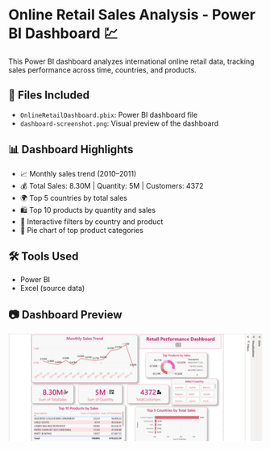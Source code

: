# Online Retail Sales Analysis - Power BI Dashboard 💹

This Power BI dashboard analyzes international online retail data, tracking sales performance across time, countries, and products.

## 📁 Files Included
- `OnlineRetailDashboard.pbix`: Power BI dashboard file
- `dashboard-screenshot.png`: Visual preview of the dashboard

## 📊 Dashboard Highlights
- 📈 Monthly sales trend (2010–2011)
- 💰 Total Sales: 8.30M | Quantity: 5M | Customers: 4372
- 🌍 Top 5 countries by total sales
- 🛍️ Top 10 products by quantity and sales
- 🧾 Interactive filters by country and product
- 🎯 Pie chart of top product categories

## 🛠 Tools Used
- Power BI
- Excel (source data)

## 📷 Dashboard Preview

![Dashboard](dashboard-screenshot.png)

